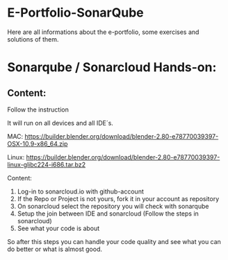 # E-Portfolio-SonarQube
Here are all informations about the e-portfolio, some exercises and solutions of them.
# Sonarqube / Sonarcloud Hands-on:
## Content:
Follow the instruction

It will run on all devices and all IDE´s.

MAC: https://builder.blender.org/download/blender-2.80-e78770039397-OSX-10.9-x86_64.zip

Linux: https://builder.blender.org/download/blender-2.80-e78770039397-linux-glibc224-i686.tar.bz2

Content:
1. Log-in to sonarcloud.io with github-account
2. If the Repo or Project is not yours, fork it in your account as repository
3. On sonarcloud select the repository you will check with sonarqube
4. Setup the join between IDE and sonarcloud (Follow the steps in sonarcloud)
5. See what your code is about

So after this steps you can handle your code quality and see what you can do better or what is almost good.
